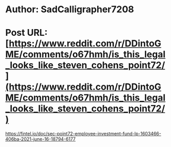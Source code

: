 # Author: SadCalligrapher7208
# Post URL: [https://www.reddit.com/r/DDintoGME/comments/o67hmh/is_this_legal_looks_like_steven_cohens_point72/](https://www.reddit.com/r/DDintoGME/comments/o67hmh/is_this_legal_looks_like_steven_cohens_point72/)


https://fintel.io/doc/sec-point72-employee-investment-fund-lp-1603466-406ba-2021-june-16-18794-6177